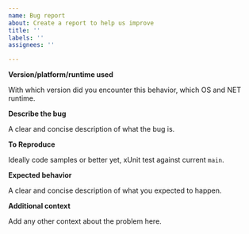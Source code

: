 ```yaml
---
name: Bug report
about: Create a report to help us improve
title: ''
labels: ''
assignees: ''

---
```


**Version/platform/runtime used**

With which version did you encounter this behavior, which OS and NET runtime.

**Describe the bug**

A clear and concise description of what the bug is.

**To Reproduce**

Ideally code samples or better yet, xUnit test against current `main`.

**Expected behavior**

A clear and concise description of what you expected to happen.

**Additional context**

Add any other context about the problem here.

